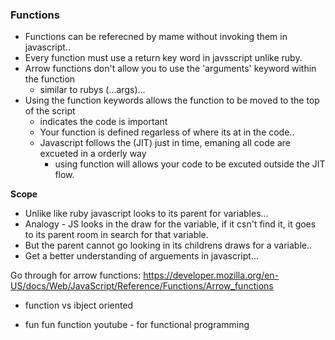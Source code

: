 ### Functions 

- Functions can be referecned by mame without invoking them in javascript..
- Every function must use a return key word in javsscript unlike ruby.
- Arrow functions don't allow you to use the 'arguments' keyword within the function 
    - similar to rubys (...args)...
- Using the function keywords allows the function to be moved to the top of the script
    - indicates the code is important
    - Your function is defined regarless of where its at in the code..
    - Javascript follows the (JIT) just in time, emaning all code are excueted in a orderly way
        - using function will allows your code to be excuted outside the JIT flow. 


**__Scope__**

- Unlike like ruby javascript looks to its parent for variables...
- Analogy - JS looks in the draw for the variable, if it csn't find it, it goes to its parent room in search for that variable.
- But the parent cannot go looking in its childrens draws for a variable..
- Get a better understanding of arguements in javascript...

Go through for arrow functions: 
https://developer.mozilla.org/en-US/docs/Web/JavaScript/Reference/Functions/Arrow_functions 


- function vs ibject oriented 

- fun fun function youtube - for functional programming